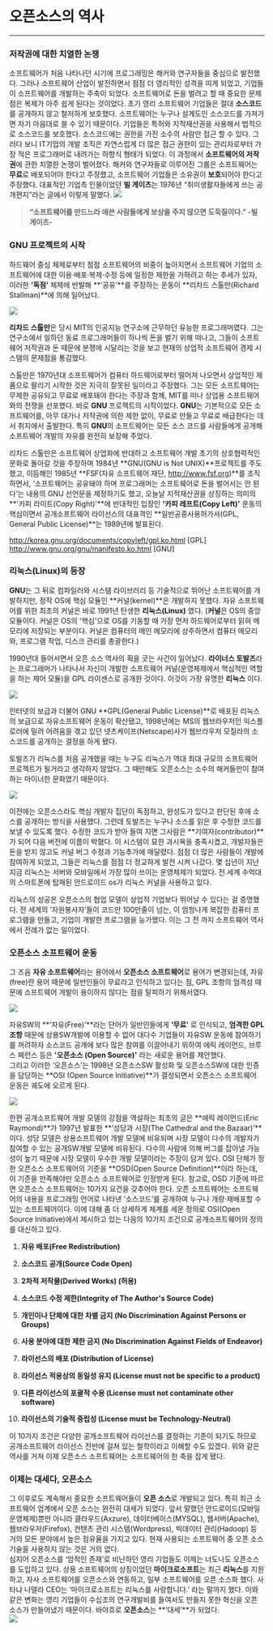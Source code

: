 # 오픈소스의 역사

---

### 저작권에 대한 치열한 논쟁

소프트웨어가 처음 나타나던 시기에 프로그래밍은 해커와 연구자들을 중심으로 발전했다. 그러나 소프트웨어 산업이 발전하면서 점점 더 영리적인 성격을 띠게 되었고, 기업들이 소프트웨어를 개발하는 주축이 되었다. 소프트웨어로 돈을 벌려고 할 때 중요한 문제점은 복제가 아주 쉽게 된다는 것이었다.
초기 영리 소프트웨어 기업들은 절대 **소스코드**를 공개하지 않고 철저하게 보호했다. 소프트웨어는 누구나 설계도인 소스코드를 가져가면 자기 마음대로 쓸 수 있기 때문이다. 기업들은 특허와 지적재산권을 사용해서 법적으로 소스코드를 보호했다. 소스코드에는 권한을 가진 소수의 사람만 접근 할 수 있다. 그러다 보니 IT기업의 개발 조직은 자연스럽게 더 많은 접근 권한이 있는 관리자로부터 가장 적은 프로그래머로 내려가는 하향식 형태가 되었다.
이 과정에서 **소프트웨어의 저작권**에 관한 치열한 논쟁이 벌어졌다. 해커와 연구자들로 이루어진 그룹은 소프트웨어는 **무료**로 배포되어야 한다고 주장했고, 소프트웨어 기업들은 소유권이 **보호**되어야 한다고 주장했다. 대표적인 기업측 인물이었던 **빌 게이츠**는 1976년 “취미생활자들에게 쓰는 공개편지”라는 글에서 이렇게 말했다.
![](/assets/1-1.jpg)
> **“소프트웨어를 만드느라 애쓴 사람들에게 보상을 주지 않으면 도둑질이다.” -빌 게이츠-**

### GNU 프로젝트의 시작

하드웨어 중심 체제로부터 점점 소프트웨어의 비중이 높아지면서 소프트웨어 기업의 소프트웨어에 대한 이용·배포·복제·수정 등에 일정한 제한을 가하려고 하는 추세가 있자, 이러한 **‘독점’** 체제에 반발해 **‘공유’**를 주장하는 운동이 **리차드 스톨만(Richard Stallman)**에 의해 일어났다.

![](/assets/2-1.jpg)

**리차드 스톨만**은 당시 MIT의 인공지능 연구소에 근무하던 유능한 프로그래머였다. 그는 연구소에서 일하던 동료 프로그래머들이 하나씩 돈을 벌기 위해 떠나고, 그들이 소프트웨어 저작권과 돈 때문에 분쟁에 시달리는 것을 보고 현재의 상업적 소프트웨어 경제 시스템의 문제점을 통감했다.

스톨만은 1970년대 소프트웨어가 컴퓨터 하드웨어로부터 떨어져 나오면서 상업적인 제품으로 팔리기 시작한 것은 지극히 잘못된 일이라고 주장했다. 그는 모든 소프트웨어는 무제한 공유되고 무료로 배포돼야 한다는 주장과 함께, MIT를 떠나 상업용 소프트웨어와의 전쟁을 선포했다. 바로 **GNU** 프로젝트의 시작이었다. **GNU**는 기본적으로 모든 소프트웨어를, 아무 대가나 저작권에 의한 제한 없이, 무료로 만들고 무료로 배급한다는 데서 취지에서 출발한다. 특히 **GNU**의 소프트웨어는 모든 소스 코드를 사람들에게 공개해 소프트웨어 개발의 자유를 완전히 보장해 주었다. 

리차드 스톨만은 소프트웨어 상업화에 반대하고 소프트웨어 개발 초기의 상호협력적인 문화로 돌아갈 것을 주장하며 1984년 **GNU(GNU is Not UNIX)**프로젝트를 주도했고, 이듬해인 1985년 **FSF(자유 소프트웨어 재단, http://www.fsf.org)**를 조직하면서, ‘소프트웨어는 공유돼야 하며 프로그래머는 소프트웨어로 돈을 벌어서는 안 된다’는 내용의 GNU 선언문을 제정하기도 했고, 오늘날 지적재산권을 상징하는 의미의 **'카피 라이트(Copy Right)'**에 반대적인 입장인 **'카피 레프트(Copy Left)'** 운동의 핵심이면서 공개소프트웨어 라이선스의 대표격인 **일반공중사용허가서(GPL, General Public License)**는 1989년에 발표된다.

http://korea.gnu.org/documents/copyleft/gpl.ko.html [GPL]
http://www.gnu.org/gnu/manifesto.ko.html [GNU]

### 리눅스(Linux)의 등장

**GNU**는 그 뒤로 컴파일러와 시스템 라이브러리 등 기술적으로 뛰어난 소프트웨어를 개발하지만, 정작 OS에 핵심 모듈인 **커널(kernel)**은 개발하지 못했다. 자유 소프트웨어를 위한 최초의 커널은 바로 1991년 탄생한 **리눅스(Linux)** 였다.
(**커널**은 OS의 중앙 모듈이다. 커널은 OS의 '핵심'으로 OS를 기동할 때 가장 먼저 하드웨어로부터 읽혀 메모리에 저장되는 부분이다. 커널은 컴퓨터의 메인 메모리에 상주하면서 컴퓨터 메모리와, 프로그램 작업, 디스크 관리를 총괄한다.)

1990년대 들어서면서 오픈 소스 역사의 획을 긋는 사건이 일어났다. **라이너스 토발즈**라는 프로그래머가 나타나서 자신이 개발한 소프트웨어 커널(운영체제에서 핵심적인 역할을 하는 제어 모듈)을 GPL 라이센스로 공개한 것이다. 이것이 가장 유명한 **리눅스** 이다. 

![](/assets/3-1.jpg)

인터넷의 보급과 더불어 GNU **GPL(General Public License)**로 배포된 리눅스의 보급으로 자유소프트웨어 운동이 확산됐고, 1998년에는 MS의 웹브라우저인 익스플로러에 밀려 어려움을 겪고 있던 넷츠케이프(Netscape)사가 웹브라우저 모질라의 소스코드를 공개하는 결정을 하게 됐다.

토발즈가 리눅스를 처음 공개했을 때는 누구도 리눅스가 역대 최대 규모의 소프트웨어 프로젝트가 될거라고 생각하지 않았다. 그 때만해도 오픈소스는 소수의 해커들만이 참여하는 마이너한 문화였기 때문이다.

![](/assets/3-2.jpg)

이전에는 오픈소스라도 핵심 개발자 집단이 독점하고, 완성도가 있다고 판단된 후에 소스를 공개하는 방식을 사용했다. 그런데 토발즈는 누구나 소스를 읽은 후 수정한 코드를 보낼 수 있도록 했다. 수정한 코드가 받아 들여 지면 그사람은 **기여자(contributor)**가 되어 다음 버전에 이름이 박혔다. 이 시스템이 묘한 과시욕을 충족시켰고, 개발자들은 돈을 받지 않고도 커널 버그 수정과 기능추가에 매달렸다. 점점 더 많은 사람들이 개발에 참여하게 되었고, 그들은 리눅스를 점점 더 정교하게 발전 시켜 나갔다. 몇 십년이 지난 지금 리눅스는 서버와 모바일에서 가장 많이 쓰이는 운영체제가 되었다. 전 세계 수억대의 스마트폰에 탑재된 안드로이드 os가 리눅스 커널을 사용하고 있다. 

리눅스의 성공은 오픈소스의 협업 모델이 상업적 기업보다 뛰어날 수 있다는 걸 증명했다. 전 세계의 ‘자원봉사자’들이 코드만 100만줄이 넘는, 이 엄청나게 복잡한 컴퓨터 프로그램을 만들고, 기업이 개발한 프로그램을 능가했다. 이는 그 전 까지 소프트웨어 역사에서 전례가 없는 일이었다.

### 오픈소스 소프트웨어 운동

그 즈음 **자유 소프트웨어**라는 용어에서 **오픈소스 소프트웨어**로 용어가 변경되는데, 자유\(free\)란 용어 때문에 일반인들이 무료라고 인식하고 있다는 점, GPL 조항의 엄격성 때문에 소프트웨어 개발이 용이하지 않다는 점을 탈피하기 위해서였다.

![](/assets/3-3.jpg)

자유SW의 **‘자유\(Free\)’**라는 단어가 일반인들에게 **‘무료’** 로 인식되고, **엄격한 GPL조항** 때문에 상용SW개발에 이용할 수 없어 대다수 기업들이 자유SW 운동에 참여하기를 꺼려하자 소스코드 공개에 보다 많은 참여를 이끌어내기 위하여 에릭 레이먼드, 브루스 페런스 등은 **'오픈소스 \(Open Source\)'** 라는 새로운 용어를 제안했다.  
그리고 이러한 ‘오픈소스’는 1998년 오픈소스SW 활성화 및 오픈소스SW에 대한 인증을 담당하는 **OSI \(Open Source Initiative\)**가 결성되면서 오픈소스 소프트웨어 운동은 궤도에 오르게 된다.
  
![](/assets/3-4.jpg)

한편 공개소프트웨어 개발 모델의 강점을 역설하는 최초의 글은 **에릭 레이먼드\(Eric Raymond\)**가 1997년 발표한 **‘성당과 시장\(The Cathedral and the Bazaar\)’**이다. 성당 모델은 상용소프트웨어 개발 모델에 비유되며 시장 모델이 다수의 개발자가 참여할 수 있는 공개SW개발 모델에 비유된다. 다수의 사람에 의해 버그를 잡아낼 가능성이 높기 때문에 시장 모델이 우수한 개발 모델이라는 주장이 담겨 있다.
OSI 단체가 정한 오픈소스 소프트웨어의 기준을 **OSD\(Open Source Definition\)**이라 하는데, 이 기준을 만족해야만 오픈소스 소프트웨어로 인정받게 된다.
참고로, OSD 기준에 따르면 오픈소스 소프트웨어는 10가지 요건을 갖추어야 한다. 오픈 소프트웨어는 소프트웨어의 내용을 프로그래밍 언어로 나타낸 ‘소스코드’를 공개하여 누구나 개량·재배포할 수 있는 소프트웨어이다. 이에 대해 좀 더 상세하게 체계를 세운 정의로 OSI\(Open Source Initiative\)에서 제시하고 있는 다음의 10가지 조건으로 공개소프트웨어의 정의를 대신하고 있다. 

1. **자유 배포\(Free Redistribution\)** 

2. **소스코드 공개\(Source Code Open\)** 

3. **2차적 저작물\(Derived Works\) \(허용\)** 

4. **소스코드 수정 제한\(Integrity of The Author's Source Code\)** 

5. **개인이나 단체에 대한 차별 금지 \(No Discrimination Against Persons or Groups\)** 

6. **사용 분야에 대한 제한 금지 \(No Discrimination Against Fields of Endeavor\)** 

7. **라이선스의 배포 \(Distribution of License\)** 

8. **라이선스 적용상의 동일성 유지 \(License must not be specific to a product\)** 

9. **다른 라이선스의 포괄적 수용 \(License must not contaminate other software\)** 

10. **라이선스의 기술적 중립성 \(License must be Technology-Neutral\)** 

이 10가지 조건은 다양한 공개소프트웨어 라이선스를 결정하는 기준이 되기도 하므로 공개소프트웨어 라이선스 전반에 걸쳐 있는 철학이라고 이해할 수도 있겠다. 
위와 같은 역사를 거쳐 이제 오픈소스 소프트웨어는 소프트웨어의 한 축을 잡게 됐다.

### 이제는 대세다, 오픈소스

그 이후로도 계속해서 중요한 소프트웨어들이 **오픈 소스**로 개발되고 있다. 특히 최근 소프트웨어 업계에서 오픈 소스는 완전히 대세가 되었다. 앞서 말했던 안드로이드(모바일 운영체제)뿐만 아니라 클라우드(Axzure), 데이터베이스(MYSQL), 웹서버(Apache), 웹브라우저(Firefox), 컨텐츠 관리 시스템(Wordpress), 빅데이터 관리(Hadoop) 등 거의 모든 분야에서 높은 점유율을 가지고 있다. 현재 사용되는 소프트웨어 중 오픈 소스 기술을 사용하지 않는 것은 거의 없다.  
심지어 오픈소스를 ‘암적인 존재’로 비난하던 영리 기업들도 이제는 너도나도 오픈소스를 도입하고 있다. 상용 소프트웨어의 상징이었던 **마이크로소프트**는 최근 **리눅스**를 지원하고, 자사 소프트웨어를 오픈소스와 연동하고, 일부 소프트웨어를 오픈 소스화 했다. 사타냐 나델라 CEO는 ‘마이크로소프트는 리눅스를 사랑합니다.’ 라는 말까지 했다. 이와 같은 변화는 영리 기업들이 수십조의 연구개발비를 들여서도 만들지 못한 혁신을 오픈 소스가 만들어냈기 때문이다. 바야흐로 **오픈소스**는 **‘대세’**가 되었다.  
![](/assets/5-1.jpg)